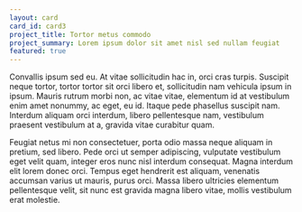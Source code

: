 ```yaml
---
layout: card
card_id: card3
project_title: Tortor metus commodo
project_summary: Lorem ipsum dolor sit amet nisl sed nullam feugiat
featured: true
---
```

Convallis ipsum sed eu. At vitae sollicitudin hac in, orci cras turpis. Suscipit neque tortor, tortor tortor sit orci libero et, sollicitudin nam vehicula ipsum in ipsum. Mauris rutrum morbi non, ac vitae vitae, elementum id at vestibulum enim amet nonummy, ac eget, eu id. Itaque pede phasellus suscipit nam. Interdum aliquam orci interdum, libero pellentesque nam, vestibulum praesent vestibulum at a, gravida vitae curabitur quam.

Feugiat netus mi non consectetuer, porta odio massa neque aliquam in pretium, sed libero. Pede orci ut semper adipiscing, vulputate vestibulum eget velit quam, integer eros nunc nisl interdum consequat. Magna interdum elit lorem donec orci. Tempus eget hendrerit est aliquam, venenatis accumsan varius ut mauris, purus orci. Massa libero ultricies elementum pellentesque velit, sit nunc est gravida magna libero vitae, mollis vestibulum erat molestie.
